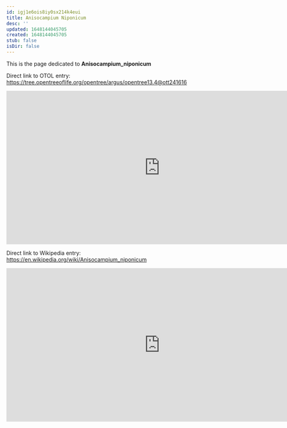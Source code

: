 ```yaml
---
id: igj1e6ois8iy0sx214k4eui
title: Anisocampium Niponicum
desc: ''
updated: 1648144045705
created: 1648144045705
stub: false
isDir: false
---
```

This is the page dedicated to **Anisocampium_niponicum**


Direct link to OTOL entry: https://tree.opentreeoflife.org/opentree/argus/opentree13.4@ott241616



<html>
    <body>
    <iframe src="https://tree.opentreeoflife.org/opentree/argus/opentree13.4@ott241616"
    width="800" height="400" frameborder="0" allowfullscreen> </iframe>
    </body>
</html>
    


Direct link to Wikipedia entry: https://en.wikipedia.org/wiki/Anisocampium_niponicum



<html>
    <body>
    <iframe src="https://en.wikipedia.org/wiki/Anisocampium_niponicum"
    width="800" height="400" frameborder="0" allowfullscreen> </iframe>
    </body>
</html>
    
